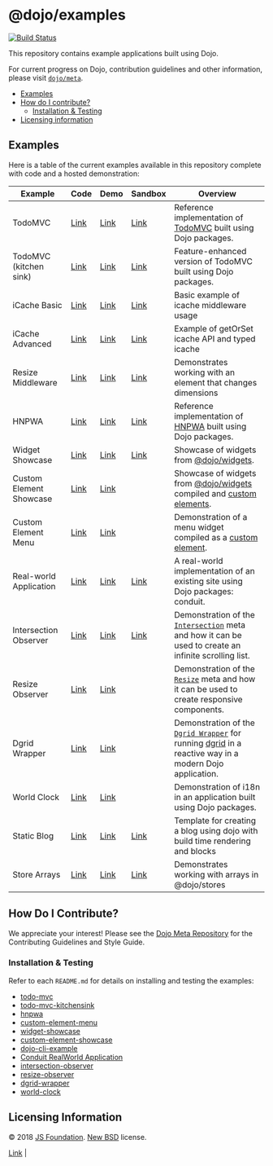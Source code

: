 # @dojo/examples

[![Build Status](https://travis-ci.org/dojo/examples.svg?branch=master)](https://travis-ci.org/dojo/examples)

This repository contains example applications built using Dojo.

For current progress on Dojo, contribution guidelines and other information, please visit [`dojo/meta`](https://github.com/dojo/meta).

-   [Examples](#examples)
-   [How do I contribute?](#how-do-i-contribute)
    -   [Installation & Testing](#installation--testing)
-   [Licensing information](#licensing-information)

## Examples

Here is a table of the current examples available in this repository complete with code and a hosted demonstration:

| Example                 | Code                              | Demo                                                            | Sandbox                                                                                 | Overview                                                                                                                                                                                     |
| ----------------------- | --------------------------------- | --------------------------------------------------------------- | --------------------------------------------------------------------------------------- | -------------------------------------------------------------------------------------------------------------------------------------------------------------------------------------------- |
| TodoMVC                 | [Link](./todo-mvc)                | [Link](https://dojo.github.io/examples/todo-mvc)                | [Link](https://codesandbox.io/s/github/dojo/examples/tree/master/todo-mvc)              | Reference implementation of [TodoMVC](http://todomvc.com/) built using Dojo packages.                                                                                                        |
| TodoMVC (kitchen sink)  | [Link](./todo-mvc-kitchensink)    | [Link](https://dojo.github.io/examples/todo-mvc-kitchensink)    | [Link](https://codesandbox.io/s/github/dojo/examples/tree/master/todo-mvc-kitchensink)  | Feature-enhanced version of TodoMVC built using Dojo packages.                                                                                                                               |
| iCache Basic            | [Link](./icache-basic)            | [Link](https://dojo.github.io/examples/icache-basic)            | [Link](https://codesandbox.io/s/github/dojo/examples/tree/master/icache-basic)          | Basic example of icache middleware usage                                                                                                                                                     |
| iCache Advanced         | [Link](./icache-advanced)         | [Link](https://dojo.github.io/examples/icache-advanced)         | [Link](https://codesandbox.io/s/github/dojo/examples/tree/master/icache-advanced)       | Example of getOrSet icache API and typed icache                                                                                                                                              |
| Resize Middleware       | [Link](./resize-middleware)       | [Link](https://dojo.github.io/examples/resize-middleware)       | [Link](https://codesandbox.io/s/github/dojo/examples/tree/master/resize-middleware)     | Demonstrates working with an element that changes dimensions                                                                                                                                 |
| HNPWA                   | [Link](./hnpwa)                   | [Link](https://dojo-2-hnpwa-d668d.firebaseapp.com/)             | [Link](https://codesandbox.io/s/github/dojo/examples/tree/master/hnpwa)                 | Reference implementation of [HNPWA](https://hnpwa.com/) built using Dojo packages.                                                                                                           |
| Widget Showcase         | [Link](./widget-showcase)         | [Link](https://dojo.github.io/examples/widget-showcase)         | [Link](https://codesandbox.io/s/github/dojo/examples/tree/master/widget-showcase)       | Showcase of widgets from [@dojo/widgets](https://github.com/dojo/widgets).                                                                                                                   |
| Custom Element Showcase | [Link](./custom-element-showcase) | [Link](https://dojo.github.io/examples/custom-element-showcase) |                                                                                         | Showcase of widgets from [@dojo/widgets](https://github.com/dojo/widgets) compiled and [custom elements](https://developer.mozilla.org/en-US/docs/Web/Web_Components/Using_custom_elements). |
| Custom Element Menu     | [Link](./custom-element-menu)     | [Link](https://dojo.github.io/examples/custom-element-menu)     |                                                                                         | Demonstration of a menu widget compiled as a [custom element](https://developer.mozilla.org/en-US/docs/Web/Web_Components/Using_custom_elements).                                            |
| Real-world Application  | [Link](./realworld)               | [Link](https://dojo.github.io/examples/realworld)               | [Link](https://codesandbox.io/s/github/dojo/examples/tree/master/realworld)             | A real-world implementation of an existing site using Dojo packages: conduit.                                                                                                                |
| Intersection Observer   | [Link](./intersection-observer)   | [Link](https://dojo.github.io/examples/intersection-observer/)  | [Link](https://codesandbox.io/s/github/dojo/examples/tree/master/intersection-observer) | Demonstration of the [`Intersection`](https://github.com/dojo/widget-core#intersection) meta and how it can be used to create an infinite scrolling list.                                    |
| Resize Observer         | [Link](./resize-observer)         | [Link](https://dojo.github.io/examples/resize-observer/)        |                                                                                         | Demonstration of the [`Resize`](https://github.com/dojo/widget-core#resize) meta and how it can be used to create responsive components.                                                     |
| Dgrid Wrapper           | [Link](./dgrid-wrapper)           | [Link](https://dojo.github.io/examples/dgrid-wrapper)           |                                                                                         | Demonstration of the [`Dgrid Wrapper`](https://github.com/dojo/interop/tree/master/src/dgrid) for running [dgrid](http://dgrid.io) in a reactive way in a modern Dojo application.           |
| World Clock             | [Link](./world-clock)             | [Link](https://dojo.github.io/examples/world-clock)             |                                                                                         | Demonstration of i18n in an application built using Dojo packages.                                                                                                                           |
| Static Blog             | [Link](./static-blog)             | [Link](https://dojo.github.io/examples/static-blog)             | [Link](https://codesandbox.io/s/github/dojo/examples/tree/master/static-blog)           | Template for creating a blog using dojo with build time rendering and blocks                                                                                                                 |
| Store Arrays            | [Link](./store-arrays)            | [Link](https://dojo.github.io/examples/store-arrays)            | [Link](https://codesandbox.io/s/github/dojo/examples/tree/master/store-arrays)          | Demonstrates working with arrays in @dojo/stores                                                                                                                                             |

## How Do I Contribute?

We appreciate your interest! Please see the [Dojo Meta Repository](https://github.com/dojo/meta#readme) for the Contributing Guidelines and Style Guide.

### Installation & Testing

Refer to each `README.md` for details on installing and testing the examples:

-   [todo-mvc](./todo-mvc/README.md)
-   [todo-mvc-kitchensink](./todo-mvc-kitchensink/README.md)
-   [hnpwa](./hnpwa/README.md)
-   [custom-element-menu](./custom-element-menu/README.md)
-   [widget-showcase](./widget-showcase/README.md)
-   [custom-element-showcase](./custom-element-showcase/README.md)
-   [dojo-cli-example](./dojo-cli-example/README.md)
-   [Conduit RealWorld Application](./realworld/README.md)
-   [intersection-observer](./intersection-observer/README.md)
-   [resize-observer](./resize-observer/README.md)
-   [dgrid-wrapper](./dgrid-wrapper/README.md)
-   [world-clock](./world-clock/README.md)

## Licensing Information

© 2018 [JS Foundation](https://js.foundation/). [New BSD](http://opensource.org/licenses/BSD-3-Clause) license.

[Link](https://codesandbox.io/s/github/dojo/examples/tree/master/todo-mvc) |

